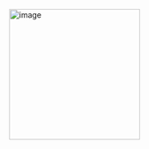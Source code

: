 <img width="237" alt="image" src="https://github.com/JerryTseee/huffmanCode/assets/126223772/0fa60c29-f804-45ae-b40f-8dc34f77909e">
